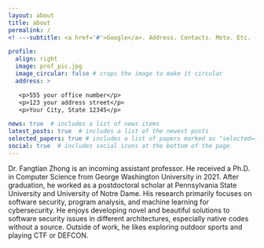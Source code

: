 ```yaml
---
layout: about
title: about
permalink: /
<! ---subtitle: <a href='#'>Google</a>. Address. Contacts. Moto. Etc. --->

profile:
  align: right
  image: prof_pic.jpg
  image_circular: false # crops the image to make it circular
  address: >

   <p>555 your office number</p> 
   <p>123 your address street</p> 
   <p>Your City, State 12345</p> 

news: true  # includes a list of news items
latest_posts: true  # includes a list of the newest posts
selected_papers: true # includes a list of papers marked as "selected={true}"
social: true  # includes social icons at the bottom of the page
---
```

Dr. Fangtian Zhong is an incoming assistant professor. He received a Ph.D. in Computer Science from George Washington University in 2021. After graduation, he worked as a postdoctoral scholar at Pennsylvania State University and University of Notre Dame. His research primarily focuses on software security, program analysis, and machine learning for cybersecurity. He enjoys developing novel and beautiful solutions to software security issues in different architectures, especially native codes without a source. Outside of work, he likes exploring outdoor sports and playing CTF or DEFCON.



<!--- Put your address / P.O. box / other info right below your picture. You can also disable any of these elements by editing `profile` property of the YAML header of your `_pages/about.md`. Edit `_bibliography/papers.bib` and Jekyll will render your [publications page](/al-folio/publications/) automatically. --->

<!--- Link to your social media connections, too. This theme is set up to use [Font Awesome icons](http://fortawesome.github.io/Font-Awesome/) and [Academicons](https://jpswalsh.github.io/academicons/), like the ones below. Add your Facebook, Twitter, LinkedIn, Google Scholar, or just disable all of them. --->
